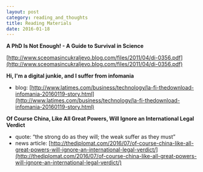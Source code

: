 ```yaml
---
layout: post
category: reading_and_thoughts
title: Reading Materials
date: 2016-01-18
---
```


**A PhD Is Not Enough! - A Guide to Survival in Science**

[http://www.sceomasincukraljevo.blog.com/files/2011/04/di-0356.pdf](http://www.sceomasincukraljevo.blog.com/files/2011/04/di-0356.pdf)

**Hi, I'm a digital junkie, and I suffer from infomania**

- blog: [http://www.latimes.com/business/technology/la-fi-thedownload-infomania-20160119-story.html](http://www.latimes.com/business/technology/la-fi-thedownload-infomania-20160119-story.html)

**Of Course China, Like All Great Powers, Will Ignore an International Legal Verdict**

- quote: “the strong do as they will; the weak suffer as they must”
- news article: [http://thediplomat.com/2016/07/of-course-china-like-all-great-powers-will-ignore-an-international-legal-verdict/](http://thediplomat.com/2016/07/of-course-china-like-all-great-powers-will-ignore-an-international-legal-verdict/)